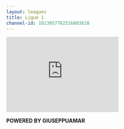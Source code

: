 ```yaml
---
layout: leagues
title: Ligue 1
channel-id: 1013057762516803628
---
```

  
  
  <iframe height="200" width="300" style="border:none;" src="https://docs.google.com/spreadsheets/d/e/2PACX-1vTSLuzG3yVot7eaAFFN8GdLUKFxSRMm5xxq-KzJGs6sdshS-75q7D30fRu4UjIXLA/pubhtml?gid=1150748963&amp;single=true&amp;widget=true&amp;headers=false"></iframe>  
    
      
        
          
          
  
  
  
**POWERED BY GIUSEPPUAMAR**
